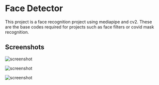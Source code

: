 # Face Detector

This project is a face recognition project using mediapipe and cv2. These are the base codes required for projects such as face filters or covid mask recognition.


## Screenshots

![screenshot](https://github.com/baverkacar/face-detector/tree/main/screenshots/unknown-1.png?raw=true)

![screenshot](https://github.com/baverkacar/face-detector/tree/main/screenshots/unknown-2.png?raw=true)

![screenshot](https://github.com/baverkacar/face-detector/tree/main/screenshots/unknown.png?raw=true)
